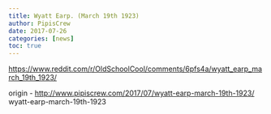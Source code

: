 ```yaml
---
title: Wyatt Earp. (March 19th 1923)
author: PipisCrew
date: 2017-07-26
categories: [news]
toc: true
---
```


https://www.reddit.com/r/OldSchoolCool/comments/6pfs4a/wyatt_earp_march_19th_1923/

origin - http://www.pipiscrew.com/2017/07/wyatt-earp-march-19th-1923/ wyatt-earp-march-19th-1923